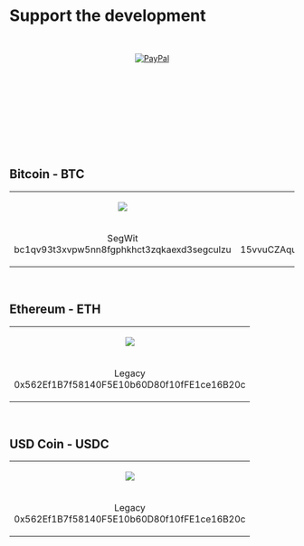 # Support the development
&nbsp; 

<p align="center">
  <a href="https://www.paypal.com/c2/webapps/mpp/paypal-popup?locale.x=en_C2" title="PayPal" onclick="javascript:window.open('https://www.paypal.com/c2/webapps/mpp/paypal-popup?locale.x=en_C2','WIPaypal','toolbar=no, location=no, directories=no, status=no, menubar=no, scrollbars=yes, resizable=yes, width=1060, height=700'); return false;"><img src="https://www.paypalobjects.com/digitalassets/c/website/marketing/apac/C2/logos-buttons/optimize/44_Yellow_PayPal_Pill_Button.png" alt="PayPal" /></a>
</p>

&nbsp; 

&nbsp; 

&nbsp; 

&nbsp; 

&nbsp; 

## Bitcoin - BTC
<table align="center">
  <tr>
    <td width="50%"><p align="center"><image src='https://user-images.githubusercontent.com/50021001/141679069-8f04c483-f320-4bdc-aeec-5ebf6fc3417d.png'/></p></td>
    <td width="50%"><p align="center"><image src='https://user-images.githubusercontent.com/50021001/141679080-b4237e64-ba92-4720-998c-f762a4d570f4.png'/></p></td>
  </tr>
  <tr>
    <td width="50%">
      <p align="center">
        SegWit<br>
        bc1qv93t3xvpw5nn8fgphkhct3zqkaexd3segculzu
      </p>
    </td>
    <td width="50%">
      <p align="center">
        Legacy<br>
        15vvuCZAqutQ29h523JYXdLegxPLYDrXVZ
      </p>
    </td>
  </tr>
</table>

&nbsp; 

## Ethereum - ETH
<table align="center">
  <tr>
    <td><p align="center"><image src='https://user-images.githubusercontent.com/50021001/141679106-5e2f51ac-e7a4-49cf-8746-ea2ff6bc1572.png'/></p></td>
  </tr>
  <tr>
    <td>
      <p align="center">
        Legacy<br>
        0x562Ef1B7f58140F5E10b60D80f10fFE1ce16B20c
      </p>
    </td>
  </tr>
</table>

&nbsp; 

## USD Coin - USDC
<table align="center">
  <tr>
    <td><p align="center"><image src='https://user-images.githubusercontent.com/50021001/141679106-5e2f51ac-e7a4-49cf-8746-ea2ff6bc1572.png'/></p></td>
  </tr>
  <tr>
    <td>
      <p align="center">
        Legacy<br>
        0x562Ef1B7f58140F5E10b60D80f10fFE1ce16B20c
      </p>
    </td>
  </tr>
</table>
